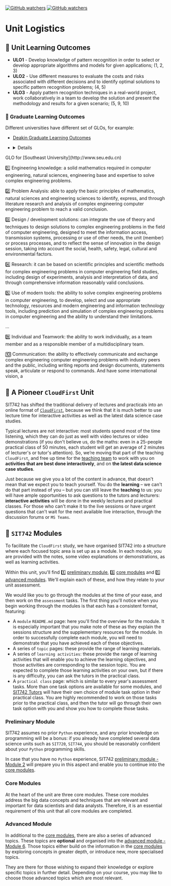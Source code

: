 [![GitHub watchers](https://img.shields.io/badge/tulip--lab-Pattern--Classification-brightgreen)](../README.md)
[![GitHub watchers](https://img.shields.io/badge/Module-Induction-orange)](README.md)

# Unit Logistics

## :dart: Unit Learning Outcomes 

- **ULO1** - Develop knowledge of pattern recognition in order to select or develop appropriate algorithms and models for given applications; (1, 2, 3)
- **ULO2** - Use different measures to evaluate the costs and risks associated with different decisions and to identify optimal solutions to specific pattern recognition problems; (4, 5)
- **ULO3** - Apply pattern recognition techniques in a real-world project, work collaboratively in a team to develop the solution and present the methodology and results for a given scenario; (5, 9, 10)


### :medal_sports: Graduate Learning Outcomes

Different universities have different set of GLOs, for example:

- [Deakin Graduate Learning Outcomes](https://www.deakin.edu.au/about-deakin/vision-and-values/teaching-and-learning/deakin-graduate-learning-outcomes)

- <details>
<summary>GLO for [Southeast University](http://www.seu.edu.cn) </summary>

:one:  Engineering knowledge: a solid mathematics required in computer engineering, natural sciences, engineering base and expertise to solve complex engineering problems.


:two: Problem Analysis: able to apply the basic principles of mathematics, natural sciences and engineering sciences to identify, express, and through literature research and analysis of complex engineering computer engineering problem to reach a valid conclusion.

:three: Design / development solutions: can integrate the use of theory and techniques to design solutions to complex engineering problems in the field of computer engineering, designed to meet the information access, transmission systems, processing or use of other needs, the unit (member) or process processes, and to reflect the sense of innovation in the design session, taking into account the social, health, safety, legal, cultural and environmental factors.


:four: Research: it can be based on scientific principles and scientific methods for complex engineering problems in computer engineering field studies, including design of experiments, analysis and interpretation of data, and through comprehensive information reasonably valid conclusions.


:five: Use of modern tools: the ability to solve complex engineering problems in computer engineering, to develop, select and use appropriate technology, resources and modern engineering and information technology tools, including prediction and simulation of complex engineering problems in computer engineering and the ability to understand their limitations.

...

:nine: Individual and Teamwork: the ability to work individually, as a team member and as a responsible member of a multidisciplinary team.

:keycap_ten: Communication: the ability to effectively communicate and exchange complex engineering computer engineering problems with industry peers and the public, including writing reports and design documents, statements speak, articulate or respond to commands. And have some international vision, a

</details>




## :rocket: A Pioneer `CloudFirst` Unit

SIT742 has shifted the traditional delivery of lectures and practicals into an online format of [`CloudFirst`](https://dteach.deakin.edu.au/2019/03/21/221812/), because we think that it is much better to use lecture time for interactive activities as well as the latest data science case studies.

Typical lectures are not interactive: most students spend most of the time listening, which they can do just as well with video lectures or video demonstrations (if you don't believe us, do the maths: even in a 25-people practical class of 50 minutes, each student will get an average of 2 minutes of lecturer's or tutor's attention). So, we’re moving that part of the teaching `CloudFirst`, and free up time for the [teaching team](M01B-Team.md) to work with you on **activities that are best done interactively**, and on **the latest data science case studies**.  

Just because we give you a lot of the content in advance, that doesn't mean that we expect you to teach yourself. You do the **learning** – we can't do that part instead of you – but you can still leave the **teaching** to us: you will have ample opportunities to ask questions to the tutors and lecturers: **interactive activities** will be done in the weekly lectures and practical classes. For those who can't make it to the live sessions or have urgent questions that can't wait for the next available live interaction, through the discussion forums or `MS Teams`.

## :microscope: `SIT742` Modules

To facilitate the `CloudFirst` study, we have organised SIT742 into a structure where each focused topic area is set up as a module. In each module, you are provided with the notes, some video explanations or demonstrations, as well as learning activities.

Within this unit, you'll find :one: [preliminary module](#preliminary-modules), :three: [core modules](#core-modules) and :one: [advanced modules](#advanced-modules). We'll explain each of these, and how they relate to your unit assessment.

We would like you to go through the modules at the time of your ease, and then work on the `assessment` tasks. The first thing you'll notice when you begin working through the modules is that each has a consistent format, featuring:

- A `module` `README.md` page: here you'll find the overview for the module. It is especially important that you make note of these as they explain the sessions structure and the supplementary resources for the module. In order to successfully complete each module, you will need to demonstrate that you have achieved each of these objectives.
- A series of `topic` pages: these provide the range of learning materials.
- A series of `learning activities`: these provide the range of learning activities that will enable you to achieve the learning objectives, and those activities are corresponding to the session topic. You are expected to complete those learning activities on your own, but if there is any difficulty, you can ask the tutors in the practical class. 
- A `practical class` page: which is similar to every year's assessment tasks. More than one task options are available for some modules, and [SIT742 Tutors](M01B-Team.md) will have their own choice of module task option in their practical class. You are highly recommended to work on those tasks prior to the practical class, and then the tutor will go through their own task option with you and show you how to complete those tasks.  

### Preliminary Module

SIT742 assumes no prior `Python` experience, and any prior knowledge on programming will be a bonus: if you already have completed several data science units such as `SIT720`, `SIT744`, you should be reasonably confident about your `Python` programming skills.

In case that you have no `Python` experience, SIT742 [preliminary module - Module 2](../M02-Python/README.md) will prepare you in this aspect and enable you to continue into the [core modules](#core-modules). 

### Core Modules

At the heart of the unit are three core modules. These core modules address the big data concepts and techniques that are relevant and important for data scientists and data analysts. Therefore, it is an essential requirement of this unit that all core modules are completed.

### Advanced Module

In additional to the [core modules](#core-modules), there are also a series of advanced topics. These topics are **optional** and organised into the [advanced module - Module 6](../M06-Advanced/README.md). Those topics either build on the information in the [core modules](#core-modules) by exploring concepts in greater depth, or introduce new, more specialised topics.

They are there for those wishing to expand their knowledge or explore specific topics in further detail. Depending on your course, you may like to choose those advanced topics which are most relevant.





